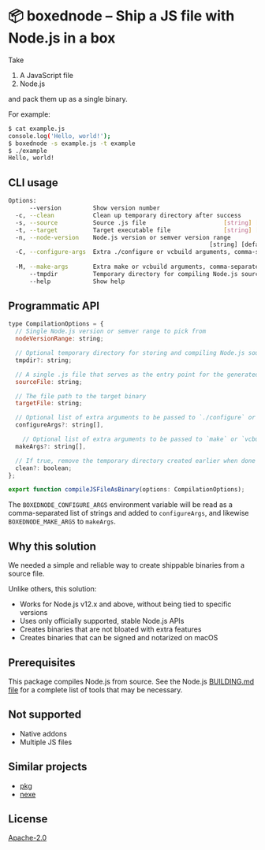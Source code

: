 # 📦 boxednode – Ship a JS file with Node.js in a box

Take

1. A JavaScript file
2. Node.js

and pack them up as a single binary.

For example:

```sh
$ cat example.js
console.log('Hello, world!');
$ boxednode -s example.js -t example
$ ./example
Hello, world!
```

## CLI usage

```sh
Options:
      --version         Show version number                            [boolean]
  -c, --clean           Clean up temporary directory after success     [boolean]
  -s, --source          Source .js file                      [string] [required]
  -t, --target          Target executable file               [string] [required]
  -n, --node-version    Node.js version or semver version range
                                                         [string] [default: "*"]
  -C, --configure-args  Extra ./configure or vcbuild arguments, comma-separated
                                                                        [string]
  -M, --make-args       Extra make or vcbuild arguments, comma-separated[string]
      --tmpdir          Temporary directory for compiling Node.js source[string]
      --help            Show help                                      [boolean]
```

## Programmatic API

```js
type CompilationOptions = {
  // Single Node.js version or semver range to pick from
  nodeVersionRange: string;

  // Optional temporary directory for storing and compiling Node.js source
  tmpdir?: string;

  // A single .js file that serves as the entry point for the generated binary
  sourceFile: string;

  // The file path to the target binary
  targetFile: string;

  // Optional list of extra arguments to be passed to `./configure` or `vcbuild`
  configureArgs?: string[],

    // Optional list of extra arguments to be passed to `make` or `vcbuild`
  makeArgs?: string[],

  // If true, remove the temporary directory created earlier when done
  clean?: boolean;
};

export function compileJSFileAsBinary(options: CompilationOptions);
```

The `BOXEDNODE_CONFIGURE_ARGS` environment variable will be read as a
comma-separated list of strings and added to `configureArgs`, and likewise
`BOXEDNODE_MAKE_ARGS` to `makeArgs`.

## Why this solution

We needed a simple and reliable way to create shippable binaries from a source
file.

Unlike others, this solution:

- Works for Node.js v12.x and above, without being tied to specific versions
- Uses only officially supported, stable Node.js APIs
- Creates binaries that are not bloated with extra features
- Creates binaries that can be signed and notarized on macOS

## Prerequisites

This package compiles Node.js from source. See the Node.js
[BUILDING.md file](https://github.com/nodejs/node/blob/master/BUILDING.md) for
a complete list of tools that may be necessary.

## Not supported

- Native addons
- Multiple JS files

## Similar projects

- [pkg](https://www.npmjs.com/package/pkg)
- [nexe](https://www.npmjs.com/package/nexe)

## License

[Apache-2.0](./LICENSE)
